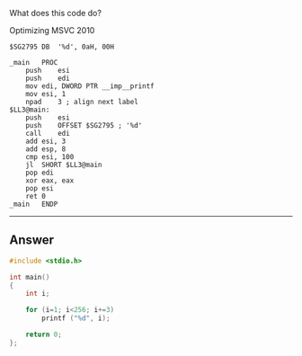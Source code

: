 What does this code do?

Optimizing MSVC 2010

```assembly
$SG2795	DB	'%d', 0aH, 00H

_main	PROC
	push	esi
	push	edi
	mov	edi, DWORD PTR __imp__printf
	mov	esi, 1
	npad	3 ; align next label
$LL3@main:
	push	esi
	push	OFFSET $SG2795 ; '%d'
	call	edi
	add	esi, 3
	add	esp, 8
	cmp	esi, 100
	jl	SHORT $LL3@main
	pop	edi
	xor	eax, eax
	pop	esi
	ret	0
_main	ENDP
```

---

## Answer

```c
#include <stdio.h>

int main()
{
	int i;

	for (i=1; i<256; i+=3)
		printf ("%d", i);

	return 0;
};
```